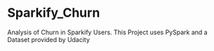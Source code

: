 # Sparkify_Churn
Analysis of Churn in Sparkify Users. This Project uses PySpark and a Dataset provided by Udacity 

